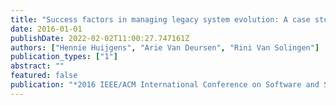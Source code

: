 ```yaml
---
title: "Success factors in managing legacy system evolution: A case study"
date: 2016-01-01
publishDate: 2022-02-02T11:00:27.747161Z
authors: ["Hennie Huijgens", "Arie Van Deursen", "Rini Van Solingen"]
publication_types: ["1"]
abstract: ""
featured: false
publication: "*2016 IEEE/ACM International Conference on Software and System Processes (ICSSP)*"
---
```


